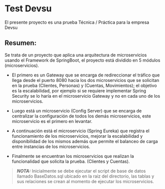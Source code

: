 # Test Devsu

El presente proyecto es una prueba Técnica / Práctica para la empresa Devsu

## Resumen:

Se trata de un proyecto que aplica una arquitectura de microservicios usando el Framework de SpringBoot, el proyecto está  dividido en 5 módulos (microservicios).

- El primero es un Gateway que se encarga de redireccionar el tráfico que llega desde el puerto 8080 hacia los dos microservicios que se solicitan en la prueba (Clientes, Personas) y (Cuentas, Movimientos); el objetivo es la escalabilidad, por ejemplo si se requiere implementar Spring Security se lo haría en el microservicio Gateway y no en cada uno de los microservicios.

- Luego está un microservicio (Config Server) que se encarga de centralizar la configuración de todos los demás microservicios, este microservicio es el primero en levantar.

- A continuación está el microservicio (Spring Eureka) que registra el funcionamiento de los microservicios, mejorar la escalabilidad y disponibilidad de los mismos además que permite el balanceo de carga entre instancias de los microservicios.

- Finalmente se encuentran los microservicios que realizan la funcionalidad que solicita la prueba. (Clientes y Cuentas).


> **_NOTA:_**  Inicialmente se debe ejecutar el script de base de datos llamado BaseDatos.sql ubicado en la raiz del directorio, las tablas y sus relaciones se crean al momento de ejecutar los microservicios.
